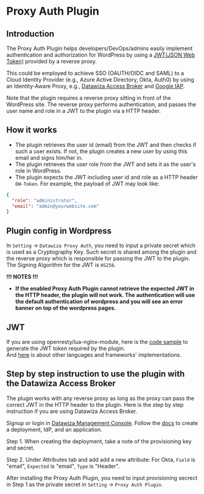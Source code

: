 # Proxy Auth Plugin

## Introduction

The Proxy Auth Plugin helps developers/DevOps/admins easily implement authentication and authorization for WordPress by using a [JWT(JSON Web Token)](https://en.wikipedia.org/wiki/JSON_Web_Token) provided by a reverse proxy.

This could be employed to achieve SSO (OAUTH/OIDC and SAML) to a Cloud Identity Provider (e.g., Azure Active Directory, Okta, Auth0) by using an Identity-Aware Proxy, e.g., [Datawiza Access Broker](https://www.datawiza.com/access-broker) and [Google IAP](https://cloud.google.com/iap).

Note that the plugin requires a reverse proxy sitting in front of the WordPress site. The reverse proxy performs authentication, and passes the user name and role in a JWT to the plugin via a HTTP header.

## How it works

* The plugin retrieves the user id (email) from the JWT and then checks if such a user exists. If not, the plugin creates a new user by using this email and signs him/her in.
* The plugin retrieves the user role from the JWT and sets it as the user\'s role in WordPress.
* The plugin expects the JWT including user id and role as a HTTP header `DW-Token`. For example, the payload of JWT may look like:  

```json
{
  "role": "administrator",
  "email": "admin@yourwebsite.com"
}
```

## Plugin config in Wordpress

In `Setting` -> `Datawiza Proxy Auth`, you need to input a private secret which is used as a Cryptography Key. Such secret is shared among the plugin and the reverse proxy which is responsible for passing the JWT to the plugin. The Signing Algorithm for the JWT is `HS256`.

**!!! NOTES !!!**

* **If the enabled Proxy Auth Plugin cannot retrieve the expected JWT in the HTTP header, the plugin will not work. The authentication will use the default authentication of wordpress and you will see an error banner on top of the wordpress pages.**

## JWT

If you are using openresty/lua-nginx-module, here is the [code sample](https://github.com/SkyLothar/lua-resty-jwt#synopsis) to generate the JWT token required by the plugin.  
And [here](https://en.wikipedia.org/wiki/JSON_Web_Token#Implementations) is about other languages and frameworks' implementations.

## Step by step instruction to use the plugin with the Datawiza Access Broker

The plugin works with any reverse proxy as long as the proxy can pass the correct JWT in the HTTP header to the plugin. Here is the step by step instruction if you are using Datawiza Access Broker.

Signup or login in [Datawiza Management Console](https://console.datawiza.com). Follow the [docs](https://docs.datawiza.com) to create a deployment, IdP, and an application.

Step 1. When creating the deployment, take a note of the provisioning key and secret.

Step 2. Under Attributes tab and add add a new attribute: For Okta, `Field` is "email", `Expected` is "email", `Type` is "Header".

After installing the Proxy Auth Plugin, you need to input provisioning secrect in Step 1 as the private secret in `Setting` -> `Proxy Auth Plugin`.
